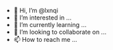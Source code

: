 - 👋 Hi, I’m @lxnqi
- 👀 I’m interested in ...
- 🌱 I’m currently learning ...
- 💞️ I’m looking to collaborate on ...
- 📫 How to reach me ...

<!---
lxnqi/lxnqi is a ✨ special ✨ repository because its `README.md` (this file) appears on your GitHub profile.
You can click the Preview link to take a look at your changes.
--->
